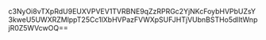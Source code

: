 c3NyOi8vTXpRdU9EUXVPVEV1TVRBNE9qZzRPRGc2YjNKcFoybHVPbUZsY3kweU5UWXRZMlppT25Cc1lXbHVPazFVWXpSUFJHTjVUbnBSTHo5dlltWnpjR0Z5WVcwOQ==

